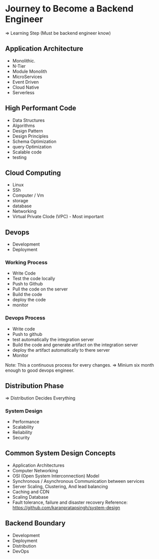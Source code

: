 # Journey to Become a Backend Engineer

=> Learning Step (Must be backend engineer know)

## Application Architecture

- Monolithic.
- N-Tier
- Module Monolith
- MicroServices
- Event Driven
- Cloud Native
- Serverless

## High Performant Code

- Data Structures
- Algorithms
- Design Pattern
- Design Principles
- Schema Optimization
- query Optimization
- Scalable code
- testing

## Cloud Computing

- Linux
- SSh
- Computer / Vm
- storage
- database
- Networking
- Virtual Private Clode (VPC) - Most important

## Devops

- Development
- Deployment

### Working Process

- Write Code
- Test the code locally
- Push to Github
- Pull the code on the server
- Build the code
- deploy the code
- monitor

### Devops Process

- Write code
- Push to github
- test automatically the integration server
- Build the code and generate artifact on the integration server
- deploy the artifact automatically to there server
- Monitor

Note: This a continuous process for every changes.
=> Minium six month enough to good devops engineer.

## Distribution Phase

⇒ Distribution Decides Everything

### System Design

- Performance
- Scalability
- Reliability
- Security

## Common System Design Concepts

- Application Architectures
- Computer Networking
- OSI (Open System Interconnection) Model
- Synchronous / Asynchronous Communication between services
- Server Scaling, Clustering, And lead balancing
- Caching and CDN
- Scaling Database
- Fault tolerance, failure and disaster recovery
  Reference: https://github.com/karanpratapsingh/system-design

## Backend Boundary

- Development
- Deployment
- Distribution
- DevOps
